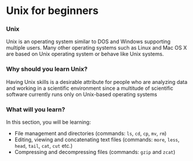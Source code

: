 # Unix for beginners
### Unix

Unix is an operating system similar to DOS and Windows supporting
multiple users. Many other operating systems such as Linux and Mac OS X are based on Unix
operating system or behave like Unix systems.

### Why should you learn Unix?

Having Unix skills is a desirable attribute for people who
are analyzing data and working in a scientific environment since a multitude of
scientific software currently runs only on Unix-based operating
systems

### What will you learn?

In this section, you will be learning:
* File management and directories (commands: `ls`, `cd`, `cp`, `mv`,
  `rm`)
* Editing, viewing and concatenating text files (commands: `more`,
  `less`, `head`, `tail`, `cat`, `cut` etc.)
* Compressing and decompressing files (commands: `gzip` and `zcat`)
